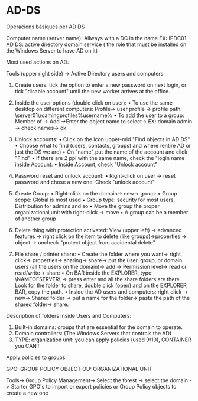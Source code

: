 # AD-DS
Operacions bàsiques per AD DS

Computer name (server name): Allways with a DC in the name EX: IPDC01
AD DS: active directory domain service ( the role that must be installed on the Windows Server to have AD on it)

Most used actions on AD:

Tools (upper right side) -> Active Directory users and computers

1. Create users: tick the option to enter a new password on next login, or tick "disable account" until the new worker arrives at the office.
2. Inside the user options (double click on user):
    • To use the same desktop on different computers: Profile-> user profile -> profile path: \\server01\roamingprofiles\%username%
    • To add the user to a group: Member of -> Add ->Enter the object name to select-> EX: domain admin -> check names-> ok

 3. Unlock accounts: 
     • Click on the icon upper-mid "Find objects in AD DS"
     • Choose what to find (users, contacts, groups) and where (entire AD or just the DS we are)
     • On "name" put the name of the account and click "Find"
     • If there are 2 ppl with the same name, check the "login name inside Account.
     • Inside Account, check "Unlock account"

4. Password reset and unlock account:
   • Right-click on user -> reset password and chose a new one. Check "unlock    account"

5. Create Group:
• Right-click on the domain-> new-> group:
• Group scope: Global is most used
• Group type: security for most users, Distribution for admins and so
• Move the group the proper organizational unit with right-click -> move
• A group can be a member of another group

6. Delete thing with protection activated: View (upper left) -> advanced features -> right click on the item to delete (like groups)->properties -> object -> uncheck "protect object from accidental delete" 

7. File share / printer share:
• Create the folder where you want-> right click-> properties-> sharing-> share-> put the user, group, or domain users (all the users on the domain)-> add -> Permission level-> read or read/write-> share
• On BAR inside the EXPLORER, type: \\NAMEOFSERVER\ -> press enter and all the share folders are there. Look for the folder to share, double click (open) and on the EXPLORER BAR, copy the path.
• Inside the AD users and computers: right click -> new-> Shared folder -> put a name for the folder-> paste the path of the shared folder-> share.


Description of folders inside Users and Computers:
1. Built-in domains: groups that are essential for the domain to operate.
2. Domain controllers: (The Windows Servers that controls the AD)
3. TYPE: organization unit: you can apply policies (used 9/10), CONTAINER you CANT

Apply policies to groups

GPO: GROUP POLICY OBJECT
OU: ORGANIZATIONAL UNIT

Tools-> Group Policy Management-> Select the forest -> select the domain ->  Starter GPO's to import or export policies or Group Policy objects to create a new one
